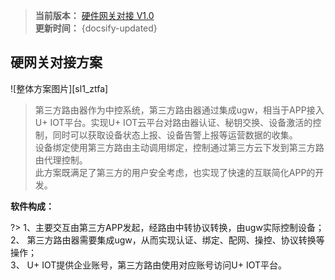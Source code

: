 
>**当前版本：** [硬件网关对接 V1.0](zh-cn/ChangeLog/sl6)   
**更新时间：** {docsify-updated} 



## 硬网关对接方案

![整体方案图片][sl1_ztfa]  

> 第三方路由器作为中控系统，第三方路由器通过集成ugw，相当于APP接入U+ IOT平台。实现U+ IOT云平台对路由器认证、秘钥交换、设备激活的控制，同时可以获取设备状态上报、设备告警上报等运营数据的收集。  
设备绑定使用第三方路由主动调用绑定，控制通过第三方云下发到第三方路由代理控制。   
此方案既满足了第三方的用户安全考虑，也实现了快速的互联简化APP的开发。   




**软件构成：**  

?> 1、主要交互由第三方APP发起，经路由中转协议转换，由ugw实际控制设备；   
 2、	第三方路由器需要集成ugw，从而实现认证、绑定、配网、操控、协议转换等操作；      
 3、	U+ IOT提供企业账号，第三方路由使用对应账号访问U+ IOT平台。    
  









<!-- 
## 功能流程 &emsp;
-->







[^-^]:常用图片注释
[sl1_ztfa]:_media/_Solutions/sl6ztfa.png  

[sl1_rjgc]:_media/_Solutions/sl6rjgc.png